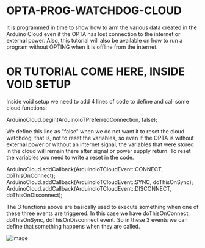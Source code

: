 # OPTA-PROG-WATCHDOG-CLOUD
It is programmed in time to show how to arm the various data created in the Arduino Cloud even if the OPTA has lost connection to the internet or external power. Also, this tutorial will also be available on how to run a program without OPTING when it is offline from the internet.

# OR TUTORIAL COME HERE, INSIDE VOID SETUP

Inside void setup we need to add 4 lines of code to define and call some cloud functions:

ArduinoCloud.begin(ArduinoIoTPreferredConnection, false);

We define this line as "false" when we do not want it to reset the cloud watchdog, that is, not to reset the variables, so even if the OPTA is without external power or without an internet signal, the variables that were stored in the cloud will remain there after signal or power supply return.
To reset the variables you need to write a reset in the code.


ArduinoCloud.addCallback(ArduinoIoTCloudEvent::CONNECT, doThisOnConnect);
ArduinoCloud.addCallback(ArduinoIoTCloudEvent::SYNC, doThisOnSync);
ArduinoCloud.addCallback(ArduinoIoTCloudEvent::DISCONNECT, doThisOnDisconnect);

The 3 functions above are basically used to execute something when one of these three events are triggered.
In this case we have doThisOnConnect, doThisOnSync, doThisOnDisconnect event. So in these 3 events we can define that something happens when they are called.

![image](https://github.com/Engenharia-Finder/OPTA-PROG-WATCHDOG-CLOUD/assets/133161771/d5fd6988-ebd4-4a3f-b328-a68cc3d171ef)
